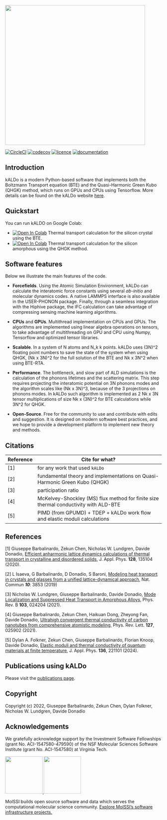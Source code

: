 <img src="https://raw.githubusercontent.com/nanotheorygroup/kaldo/main/docs/docsource/_resources/logo.png" width="450">

[//]: # (Badges)
[![CircleCI](https://img.shields.io/circleci/build/github/nanotheorygroup/kaldo/main)](https://app.circleci.com/pipelines/github/nanotheorygroup/kaldo)
[![codecov](https://img.shields.io/codecov/c/gh/nanotheorygroup/kaldo)](https://codecov.io/gh/nanotheorygroup/kaldo)
[![licence](https://img.shields.io/github/license/nanotheorygroup/kaldo)](https://github.com/nanotheorygroup/kaldo/blob/master/LICENSE)
[![documentation](https://img.shields.io/badge/docs-github%20pages-informational)](https://nanotheorygroup.github.io/kaldo/)

## Introduction

kALDo is a modern Python-based software that implements both the Boltzmann Transport equation (BTE) and the Quasi-Harmonic Green Kubo (QHGK) method, which runs on GPUs and CPUs using Tensorflow.
More details can be found on the kALDo website [here](https://nanotheorygroup.github.io/kaldo/).

## Quickstart
You can run kALDO on Google Colab:
- [![Open In Colab](https://colab.research.google.com/assets/colab-badge.svg)](https://colab.research.google.com/github/nanotheorygroup/kaldo/blob/master/docs/docsource/crystal_presentation.ipynb) Thermal transport calculation for the silicon crystal using the BTE.
- [![Open In Colab](https://colab.research.google.com/assets/colab-badge.svg)](https://colab.research.google.com/github/nanotheorygroup/kaldo/blob/master/docs/docsource/amorphous_presentation.ipynb) Thermal transport calculation for the silicon amorphous using the QHGK method.

## Software features
Below we illustrate the main features of the code.
- **Forcefields**. Using the Atomic Simulation Environment, kALDo can calculate the interatomic force constants using several _ab-initio_ and molecular dynamics codes. A native LAMMPS interface is also available in the USER-PHONON package. Finally, through a seamless integration with the Hiphive package, the IFC calculation can take advantage of compressing sensing machine learning algorithms.
- **CPUs** and **GPUs**. Multithread implementation on CPUs and GPUs. The algorithms are implemented using linear algebra
operations on tensors, to take advantage of multithreading on GPU and CPU using Numpy, Tensorflow and optimized tensor libraries.
- **Scalable**. In a system of N atoms and N_k k points. kALDo uses (3N)^2 floating point numbers to save the state of the system when using QHGK, (Nk x 3N)^2 for the full solution of the BTE and Nk x 3N^2 when using BTE-RTA.
- **Performance**. The bottleneck, and slow part of ALD simulations is the calculation of the phonons lifetimes and the scattering matrix. This step requires projecting the interatomic potential on 3N phonons modes and the algorithm scales like (Nk x 3N)^3, because of the 3 projections on phonons modes. In kALDo such algorithm is implemented as 2 Nk x 3N tensor multiplications of size Nk x (3N)^2 for BTE calculations while 3N^2 for QHGK.

- **Open-Source**. Free for the community to use and contribute with edits and suggestion. It is designed on modern software best practices, and we hope to provide a development platform to implement new theory and methods.

## Citations

| Reference             | Cite for what?                    |
| --------------------- | --------------------------------- |
| [1]                   | for any work that used `kALDo`    |
| [2]                   | fundamental theory and implementations on Quasi-Harmonic Green Kubo (QHGK) |
| [3]                   | participation ratio               |
| [4]                   | McKelvey-Shockley (MS) flux method for finite size thermal conductivity with ALD-BTE|
| [5]                   | PIMD (from GPUMD) + TDEP + kALDo work flow and elastic moduli calculations|

## References

[1] Giuseppe Barbalinardo, Zekun Chen, Nicholas W. Lundgren, Davide Donadio, [Efficient anharmonic lattice dynamics calculations of thermal transport in crystalline and disordered solids](https://aip.scitation.org/doi/10.1063/5.0020443), J. Appl. Phys. **128**, 135104 (2020).

[2] L Isaeva, G Barbalinardo, D Donadio, S Baroni, [Modeling heat transport in crystals and glasses from a unified lattice-dynamical approach](https://www.nature.com/articles/s41467-019-11572-4), Nat. Commun ***10***: 3853 (2019)

[3] Nicholas W. Lundgren, Giuseppe Barbalinardo, Davide Donadio, [Mode Localization and Suppressed Heat Transport in Amorphous Alloys](https://doi.org/10.1103/PhysRevB.103.024204), Phys. Rev. B **103**, 024204 (2021).

[4] Giuseppe Barbalinardo, Zekun Chen, Haikuan Dong, Zheyong Fan, Davide Donadio,
[Ultrahigh convergent thermal conductivity of carbon nanotubes from comprehensive atomistic modeling](https://doi.org/10.1103/PhysRevLett.127.025902), Phys. Rev. Lett. **127**, 025902 (2021).

[5] Dylan A. Folkner, Zekun Chen, Giuseppe Barbalinardo, Florian Knoop, Davide Donadio, [Elastic moduli and thermal conductivity of quantum materials at finite temperature](https://pubs.aip.org/aip/jap/article/136/22/221101/3325173), J. Appl. Phys. **136**,  221101 (2024).

## Publications using kALDo

Please visit the [publications page](https://github.com/nanotheorygroup/kaldo/tree/main/docs/publications).

## Copyright

Copyright (c) 2022, Giuseppe Barbalinardo, Zekun Chen, Dylan Folkner, Nicholas W. Lundgren, Davide Donadio

## Acknowledgements

We gratefully acknowledge support by the Investment Software Fellowships (grant No. ACI-1547580-479590) of the NSF Molecular Sciences Software Institute (grant No. ACI-1547580) at Virginia Tech. 

<a href="https://molssi.org">
<img src="https://raw.githubusercontent.com/nanotheorygroup/kaldo/main/docs/docsource/_resources/molssi-logo.png" height="120">  
<img src="https://raw.githubusercontent.com/nanotheorygroup/kaldo/main/docs/docsource/_resources/nsf_logo.png" height="120">    
</a>
 
MolSSI builds open source software and data which serves the computational molecular science community. [Explore MolSSI’s software infrastructure projects.](https://molssi.org/software-projects/)
